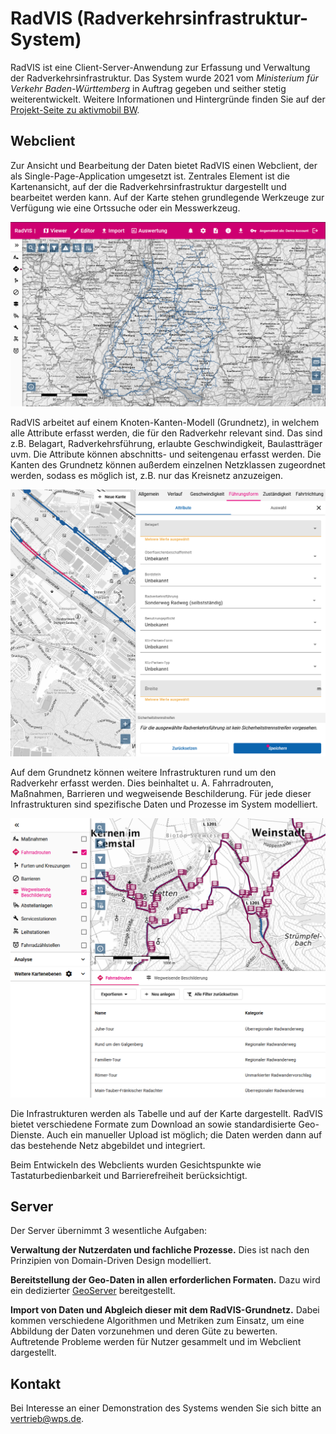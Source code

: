 # RadVIS (Radverkehrsinfrastruktur-System)

RadVIS ist eine Client-Server-Anwendung zur Erfassung und Verwaltung der Radverkehrsinfrastruktur. Das System wurde 2021 vom _Ministerium für Verkehr Baden-Württemberg_ in Auftrag gegeben und seither stetig weiterentwickelt. Weitere Informationen und Hintergründe finden Sie auf der [Projekt-Seite zu aktivmobil BW](https://www.aktivmobil-bw.de/radverkehr/raddaten/radvis-bw/).

## Webclient

Zur Ansicht und Bearbeitung der Daten bietet RadVIS einen Webclient, der als Single-Page-Application umgesetzt ist. Zentrales Element ist die Kartenansicht, auf der die Radverkehrsinfrastruktur dargestellt und bearbeitet werden kann. Auf der Karte stehen grundlegende Werkzeuge zur Verfügung wie eine Ortssuche oder ein Messwerkzeug.

![RadVIS-Webclient](./radvis-webclient.png "RadVIS-Webclient mit der Karte als zentrales Werkzeug")

RadVIS arbeitet auf einem Knoten-Kanten-Modell (Grundnetz), in welchem alle Attribute erfasst werden, die für den Radverkehr relevant sind. Das sind z.B. Belagart, Radverkehrsführung, erlaubte Geschwindigkeit, Baulastträger uvm. Die Attribute können abschnitts- und seitengenau erfasst werden. Die Kanten des Grundnetz können außerdem einzelnen Netzklassen zugeordnet werden, sodass es möglich ist, z.B. nur das Kreisnetz anzuzeigen.

![Grundnetz-Editor](./grundnetz-editor.png "Erfassung diverser Attribute im Grundnetz abschnitts- und seitenbezogen möglich")

Auf dem Grundnetz können weitere Infrastrukturen rund um den Radverkehr erfasst werden. Dies beinhaltet u. A. Fahrradrouten, Maßnahmen, Barrieren und wegweisende Beschilderung. Für jede dieser Infrastrukturen sind spezifische Daten und Prozesse im System modelliert.

![Infrastrukturen-Ansicht](./infrastrukturen-ansicht.png "Anzeige von Infrastrukturen auf der Karte und tabellarisch")

Die Infrastrukturen werden als Tabelle und auf der Karte dargestellt. RadVIS bietet verschiedene Formate zum Download an sowie standardisierte Geo-Dienste. Auch ein manueller Upload ist möglich; die Daten werden dann auf das bestehende Netz abgebildet und integriert.

Beim Entwickeln des Webclients wurden Gesichtspunkte wie Tastaturbedienbarkeit und Barrierefreiheit berücksichtigt.

## Server

Der Server übernimmt 3 wesentliche Aufgaben:

**Verwaltung der Nutzerdaten und fachliche Prozesse.** Dies ist nach den Prinzipien von Domain-Driven Design modelliert.

**Bereitstellung der Geo-Daten in allen erforderlichen Formaten.** Dazu wird ein dedizierter [GeoServer](https://geoserver.org/) bereitgestellt.

**Import von Daten und Abgleich dieser mit dem RadVIS-Grundnetz.** Dabei kommen verschiedene Algorithmen und Metriken zum Einsatz, um eine Abbildung der Daten vorzunehmen und deren Güte zu bewerten. Auftretende Probleme werden für Nutzer gesammelt und im Webclient dargestellt.

## Kontakt

Bei Interesse an einer Demonstration des Systems wenden Sie sich bitte an [vertrieb@wps.de](mailto:vertrieb@wps.de).